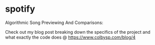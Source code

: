 # spotify
Algorithmic Song Previewing And Comparisons:

Check out my blog post breaking down the specifics of the project and what exactly the code does @ https://www.colbysp.com/blog/4
